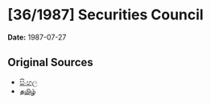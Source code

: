 # [36/1987] Securities Council

**Date:** 1987-07-27

## Original Sources

- [සිංහල](https://documents.gov.lk/view/acts/1987/7/36-1987_S.pdf)
- [தமிழ்](https://documents.gov.lk/view/acts/1987/7/36-1987_T.pdf)
